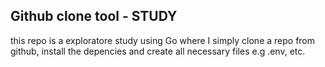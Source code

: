 ## Github clone tool - STUDY

this repo is a exploratore study using Go where I simply clone a repo from github, install the depencies and create all necessary files e.g .env, etc.